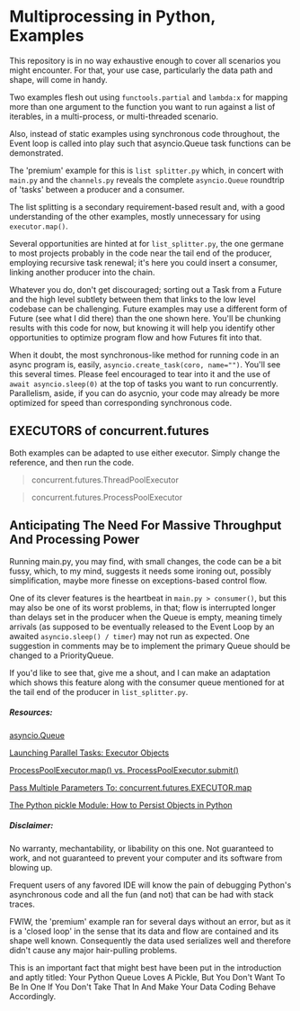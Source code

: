 # Multiprocessing in Python, Examples

This repository is in no way exhaustive enough to cover all scenarios you might encounter. For that, your use case, particularly the data path and shape, will come in handy.

Two examples flesh out using `functools.partial` and `lambda:x` for mapping more than one argument to the function you want to run against a list of iterables, in a multi-process, or multi-threaded scenario.

Also, instead of static examples using synchronous code throughout, the Event loop is called into play such that asyncio.Queue task functions can be demonstrated.

The 'premium' example for this is `list splitter.py` which, in concert with `main.py` and the `channels.py` reveals the complete `asyncio.Queue` roundtrip of 'tasks' between a producer and a consumer. 

The list splitting is a secondary requirement-based result and, with a good understanding of the other examples, mostly unnecessary for using `executor.map()`. 

Several opportunities are hinted at for `list_splitter.py`, the one germane to most projects probably in the code near the tail end of the producer, employing recursive task renewal; it's here you could insert a consumer, linking another producer into the chain.

Whatever you do, don't get discouraged; sorting out a Task from a Future and the high level subtlety between them that links to the low level codebase can be challenging. Future examples may use a different form of Future (see what I did there) than the one shown here. You'll be chunking results with this code for now, but knowing it will help you identify other opportunities to optimize program flow and how Futures fit into that. 

When it doubt, the most synchronous-like method for running code in an async program is, easily, `asyncio.create_task(coro, name="")`. You'll see this several times. Please feel encouraged to tear into it and the use of `await asyncio.sleep(0)` at the top of tasks you want to run concurrently. Parallelism, aside, if you can do asycnio, your code may already be more optimized for speed than corresponding synchronous code.


## EXECUTORS of concurrent.futures

Both examples can be adapted to use either executor. Simply change the reference, and then run the code.

> concurrent.futures.ThreadPoolExecutor

> concurrent.futures.ProcessPoolExecutor


## Anticipating The Need For Massive Throughput And Processing Power

Running main.py, you may find, with small changes, the code can be a bit fussy, which, to my mind, suggests it needs some ironing out, possibly simplification, maybe more finesse on exceptions-based control flow. 

One of its clever features is the heartbeat in `main.py > consumer()`, but this may also be one of its worst problems, in that; flow is interrupted longer than delays set in the producer when the Queue is empty, meaning timely arrivals (as supposed to be eventually released to the Event Loop by an awaited `asyncio.sleep() / timer`) may not run as expected. One suggestion in comments may be to implement the primary Queue should be changed to a PriorityQueue. 

If you'd like to see that, give me a shout, and I can make an adaptation which shows this feature along with the consumer queue mentioned for at the tail end of the producer in `list_splitter.py`.

##### Resources:

[asyncio.Queue](https://docs.python.org/3/library/asyncio-queue.html?highlight=asyncio%20queue#asyncio.Queue)

[Launching Parallel Tasks: Executor Objects](https://docs.python.org/3/library/concurrent.futures.html?highlight=launching%20parallel%20tasks%20processpoolexecutor%20threadpoolexecutor#module-concurrent.futures)

[ProcessPoolExecutor.map() vs. ProcessPoolExecutor.submit()](https://superfastpython.com/processpoolexecutor-map-vs-submit/)

[Pass Multiple Parameters To: concurrent.futures.EXECUTOR.map](https://stackoverflow.com/questions/6785226/pass-multiple-parameters-to-concurrent-futures-executor-map)

[The Python pickle Module: How to Persist Objects in Python
](https://realpython.com/python-pickle-module/)


##### Disclaimer:

No warranty, mechantability, or libability on this one. Not guaranteed to work, and not guaranteed to prevent your computer and its software from blowing up. 

Frequent users of any favored IDE will know the pain of debugging Python's asynchronous code and all the fun (and not) that can be had with stack traces. 

FWIW, the 'premium' example ran for several days without an error, but as it is a 'closed loop' in the sense that its data and flow are contained and its shape well known. Consequently the data used serializes well and therefore didn't cause any major hair-pulling problems. 

This is an important fact that might best have been put in the introduction and aptly titled: Your Python Queue Loves A Pickle, But You Don't Want To Be In One If You Don't Take That In And Make Your Data Coding Behave Accordingly.



